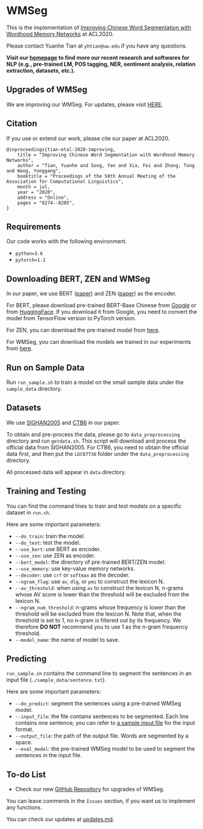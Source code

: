 # WMSeg

This is the implementation of [Improving  Chinese  Word  Segmentation  with  Wordhood  Memory  Networks](https://www.aclweb.org/anthology/2020.acl-main.734/) at ACL2020.

Please contact Yuanhe Tian at `yhtian@uw.edu` if you have any questions.

**Visit our [homepage](https://github.com/synlp/.github) to find more our recent research and softwares for NLP (e.g., pre-trained LM, POS tagging, NER, sentiment analysis, relation extraction, datasets, etc.).**

## Upgrades of WMSeg

We are improving our WMSeg. For updates, please visit [HERE](https://github.com/synlp/WMSeg).

## Citation

If you use or extend our work, please cite our paper at ACL2020.

```
@inproceedings{tian-etal-2020-improving,
    title = "Improving Chinese Word Segmentation with Wordhood Memory Networks",
    author = "Tian, Yuanhe and Song, Yan and Xia, Fei and Zhang, Tong and Wang, Yonggang",
    booktitle = "Proceedings of the 58th Annual Meeting of the Association for Computational Linguistics",
    month = jul,
    year = "2020",
    address = "Online",
    pages = "8274--8285",
}
```

## Requirements

Our code works with the following environment.
* `python=3.6`
* `pytorch=1.1`

## Downloading BERT, ZEN and WMSeg

In our paper, we use BERT ([paper](https://www.aclweb.org/anthology/N19-1423/)) and ZEN ([paper](https://arxiv.org/abs/1911.00720)) as the encoder.

For BERT, please download pre-trained BERT-Base Chinese from [Google](https://github.com/google-research/bert) or from [HuggingFace](https://s3.amazonaws.com/models.huggingface.co/bert/bert-base-chinese.tar.gz). If you download it from Google, you need to convert the model from TensorFlow version to PyTorch version.

For ZEN, you can download the pre-trained model from [here](https://github.com/sinovation/ZEN).

For WMSeg, you can download the models we trained in our experiments from [here](https://github.com/SVAIGBA/WMSeg/tree/master/models).

## Run on Sample Data

Run `run_sample.sh` to train a model on the small sample data under the `sample_data` directory.

## Datasets

We use [SIGHAN2005](http://sighan.cs.uchicago.edu/bakeoff2005/) and [CTB6](https://catalog.ldc.upenn.edu/LDC2007T36) in our paper.

To obtain and pre-process the data, please go to `data_preprocessing` directory and run `getdata.sh`. This script will download and process the official data from SIGHAN2005. For CTB6, you need to obtain the official data first, and then put the `LDC07T36` folder under the `data_preprocessing` directory.

All processed data will appear in `data` directory.

## Training and Testing

You can find the command lines to train and test models on a specific dataset in `run.sh`.

Here are some important parameters:

* `--do_train`: train the model.
* `--do_test`: test the model.
* `--use_bert`: use BERT as encoder.
* `--use_zen`: use ZEN as encoder.
* `--bert_model`: the directory of pre-trained BERT/ZEN model.
* `--use_memory`: use key-value memory networks.
* `--decoder`: use `crf` or `softmax` as the decoder.
* `--ngram_flag`: use `av`, `dlg`, or `pmi` to construct the lexicon N.
* `--av_threshold`: when using `av` to construct the lexicon N, n-grams whose AV score is lower than the threshold will be excluded from the lexicon N.
* `--ngram_num_threshold`: n-grams whose frequency is lower than the threshold will be excluded from the lexicon N. Note that, when the threshold is set to 1, no n-gram is filtered out by its frequency. We therefore **DO NOT** recommend you to use 1 as the n-gram frequency threshold.
* `--model_name`: the name of model to save.

## Predicting

`run_sample.sh` contains the command line to segment the sentences in an input file (`./sample_data/sentence.txt`).

Here are some important parameters:

* `--do_predict`: segment the sentences using a pre-trained WMSeg model.
* `--input_file`: the file contains sentences to be segmented. Each line contains one sentence; you can refer to [a sample input file](./sample_data/sentence.txt) for the input format.
* `--output_file`: the path of the output file. Words are segmented by a space.
* `--eval_model`: the pre-trained WMSeg model to be used to segment the sentences in the input file.

## To-do List

* Check our new [GitHub Repository](https://github.com/synlp/WMSeg) for upgrades of WMSeg.

You can leave comments in the `Issues` section, if you want us to implement any functions.

You can check our updates at [updates.md](./updates.md).
